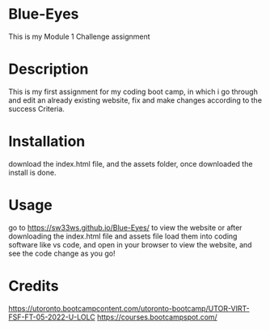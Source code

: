 # Blue-Eyes

This is my Module 1 Challenge assignment

# Description 

This is my first assignment for my coding boot camp, in which i go through and edit an already existing website, fix and make changes according to the success Criteria. 

# Installation

download the index.html file, and the assets folder, once downloaded the install is done.

# Usage

go to https://sw33ws.github.io/Blue-Eyes/ to view the website or after downloading the index.html file and assets file load them into coding software like vs code, and open in your browser to view the website, and see the code change as you go!

# Credits

https://utoronto.bootcampcontent.com/utoronto-bootcamp/UTOR-VIRT-FSF-FT-05-2022-U-LOLC
https://courses.bootcampspot.com/

